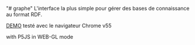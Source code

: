 "# graphe"
L'interface la plus simple pour gérer des bases de connaissance au format RDF.


[DEMO](https://scenaristeur.github.io/graphe/)
testé avec le navigateur Chrome v55

with P5JS in WEB-GL mode
